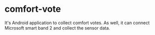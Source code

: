 # comfort-vote

It's Android application to collect comfort votes. As well, it can connect Microsoft smart band 2 and collect the sensor data.
